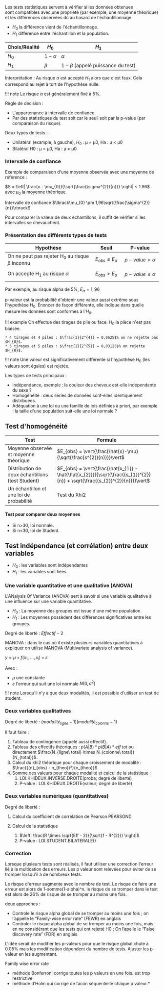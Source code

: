 Les tests statistiques servent à vérifier si les données obtenues
sont compatibles avec une propriété (par exemple, une moyenne théorique)
et les différences observées dû au hasard de l\'échantillonnage.

* $H_{0}$ la différence vient de l'échantillonnage.
* $H_{1}$ différence entre l'échantillon et la population.


Choix/Réalité | $H_{0}$      | $H_{1}$
--------------|--------------|-------------- 
$H_{0}$       | $1 − \alpha$ | $\alpha$ 
$H_{1}$       | $\beta$      | $1-\beta$ (appelé puissance du test)


Interprétation : Au risque $\alpha$ est accepté $H_{1}$ alors que c'est
faux. Cela correspond au rejet à tort de l'hypothèse nulle.

!!! note
    Le risque $\alpha$ est généralement fixé à 5%.

Règle de décision :

* L'appartenance à intervalle de confiance.
* Par des statistiques du test soit car le seuil soit par la p-value
    (par comparaison du risque).

Deux types de tests :

* Unilatéral (example, à gauche), $H_{0}$ : µ = µ0, Ha : µ &lt; µ0
* Bilatéral H0 : µ = µ0,  Ha : µ ≠ µ0

### Intervalle de confiance

Exemple de comparaison d'une moyenne observée avec une moyenne de
référence :

$S = \left| \frac{x - \mu_{0}}{\sqrt{\frac{\sigma^{2}}{n}}} \right| < 1.96$
avec $\mu_{0}$ la moyenne théorique.

Intervalle de confiance $\lbrack\mu_{0} \pm 1,96\sqrt{\frac{\sigma^{2}}{n}}\rbrack$

Pour comparer la valeur de deux échantillons, il suffit de vérifier si les intervalles se chevauchent.

### Présentation des différents types de tests

<table>
<colgroup>
<col style="width: 55%" />
<col style="width: 19%" />
<col style="width: 24%" />
</colgroup>
<thead>
<tr class="header">
<th>Hypothèse</th>
<th>Seuil</th>
<th>P-value</th>
</tr>
</thead>
<tbody>
<tr class="odd">
<td>On ne peut pas rejeter H<sub>0</sub> au risque <em><br />
</em><span class="math inline"><em>β</em></span> inconnu</td>
<td><span
class="math display"><em>E</em><sub><em>o</em><em>b</em><em>s</em></sub> ≤ <em>E</em><sub><em>α</em></sub></span></td>
<td><span
class="math display"><em>p</em> − <em>v</em><em>a</em><em>l</em><em>u</em><em>e</em> &gt; <em>α</em></span></td>
</tr>
<tr class="even">
<td>On accepte H<sub>1</sub> au risque <span
class="math inline"><em>α</em></span></td>
<td><span
class="math display"><em>E</em><sub><em>o</em><em>b</em><em>s</em></sub> &gt; <em>E</em><sub><em>α</em></sub></span></td>
<td><span
class="math display"><em>p</em> − <em>v</em><em>a</em><em>l</em><em>u</em><em>e</em> ≤ <em>α</em></span></td>
</tr>
</tbody>
</table>

Par exemple, au risque alpha de 5%, $E_{\alpha} = 1,96$

p-valeur est la probabilité d'obtenir une valeur aussi extrême sous
l'hypothèse $H_{0}$. Énoncer de façon différente, elle indique dans quelle
mesure les données sont conformes à l'$H_{0}$.

!!! example
    On effectue des tirages de pile ou face. $H_{0}$ la pièce n'est pas biaisée.

    * 4 tirages et 4 piles : $\frac{1}{2^{4}} = 0,0625$% on ne rejette pas $H_{0}$.
    * 5 tirages et 5 piles : $\frac{1}{2^{5}} = 0,03125$% on rejette $H_{0}$.

!!! note
    Une valeur est significativement différente si l'hypothèse $H_{0}$ (les valeurs sont égales) est rejetée.

Les types de tests principaux :

* Indépendance, exemple : la couleur des cheveux est-elle indépendante du sexe ?
* Homogénéité : deux séries de données sont-elles identiquement distribuées.
* Adéquation à une loi ou une famille de lois définies à priori, par
    exemple : la taille d'une population suit-elle une loi normale ?

## Test d'homogénéité

Test                                             | Formule
-------------------------------------------------|------------------------------------
Moyenne observée et moyenne théorique            | $E_{obs} = \vert{\frac{\hat{x}-\mu}{\sqrt{\frac{s^{2}}{n}}}}\vert$
Distribution de deux échantillons (test Student) | $E_{obs} = \vert{\frac{\hat{x_{1}} - \hat{\hat{x_{2}}}}{\sqrt{\frac{{s_{1}}^{2}}{n}} + \sqrt{\frac{{s_{2}}^{2}}{n}}}}\vert$
Un échantillon et une loi de probabilité         | Test du Xhi2

#### Test pour comparer deux moyennes

* Si n>30, loi normale.
* Si n<30, loi de Student.

## Test indépendance (et corrélation) entre deux variables

* $H_{0}$ : les variables sont indépendantes
* $H_{1}$ : les variables sont liées.

### Une variable quantitative et une qualitative (ANOVA)

L'ANalysis Of Variance (ANOVA) sert à savoir si une variable qualitative
à une influence sur une variable quantitative.

* $H_{0}$ : La moyenne des groupes est issue d'une même population.
* $H_{1}$ : Les moyennes possèdent des différences significatives entre les groupes.

Degré de liberté : $Effectif - 2$

MANOVA : dans le cas où il existe plusieurs variables quantitatives à expliquer on utilise MANOVA (Multivariate analysis of variance).

$y = \mu + f\left( x_{1},\ \ldots,x_{i} \right) + \varepsilon$

Avec :

*  $\mu$ une constante
*  $\varepsilon$ l'erreur qui suit une loi normale $N\left( 0,\sigma^{2} \right)$

!!! note
    Lorsqu'il n'y a que deux modalités, il est possible d'utiliser un test de student.

### Deux variables qualitatives

Degré de liberté : ${(modalité}_{ligne} - 1)({modalité}_{colonne} - 1)$

Il faut faire :

1. Tableau de contingence (appelé aussi effectif).
2. Tableau des effectifs théoriques : $p\left( A \middle| B \right)*p\left( B \middle| A \right)*eff\ tot$ ou directement $\frac{N_{ligne\ total} \times N_{colonne\ total}}{N_{total}}$.
3. Calcul du khi2 théorique pour chaque croissement de modalité : $\frac{{(n}_{obs} - n_{theo})²}{n_{theo}}$.
4. Somme des valeurs pour chaque modalité et calcul de la statistique :
    1. LOI.KHIDEUX.INVERSE.DROITE(proba; degré de liberté)
    2. P-value : LOI.KHIDEUX.DROITE(valeur; degré de liberté)

### Deux variables numériques (quantitatives)

Degré de liberté :

1. Calcul du coefficient de corrélation de Pearson PEARSON()
2. Calcul de la statistique

    1.  $\left| \frac{R \times \sqrt{Eff - 2}}{\sqrt{1 - R^{2}}} \right|$
    2.  P-value : LOI.STUDENT.BILATERALE()

### Correction

Lorsque plusieurs tests sont réalisés, il faut utiliser une correction l'erreur lié à la multication des erreurs. Les p valeur sont relevées pour éviter de se tromper lorsqu'il a de nombreux tests.

Le risque d'erreur augmente avec le nombre de test. Le risque de faire une erreur est alors de  1-somme(1-alpha)^n. le risque de se tromper dans le test est alors de 26% de risque de se tromper au moins une fois.

deux approches :

* Controle le risque alpha global de se tromper au moins une fois ; on l’appelle le “Family-wise error rate” (FEWR) en anglais
* Controler le risque alpha global de se tromper au moins une fois, mais en ne considérant que les tests qui ont rejetté H0 ; On l’apelle le “False discovery rate” (FDR) en anglais.

L'idée serait de modifier les p-valeurs pour que le risque global chute à 0.05% mais les modification dépendent du nombre de tests.
Ajuster les p-valeur en les augmentant.

Family wise error rate 

* méthode Bonferroni corrige toutes les p valeurs en une fois. est trop restrictive 
* méthode d’Holm qui corrige de facon séquentielle chaque p valeur.*